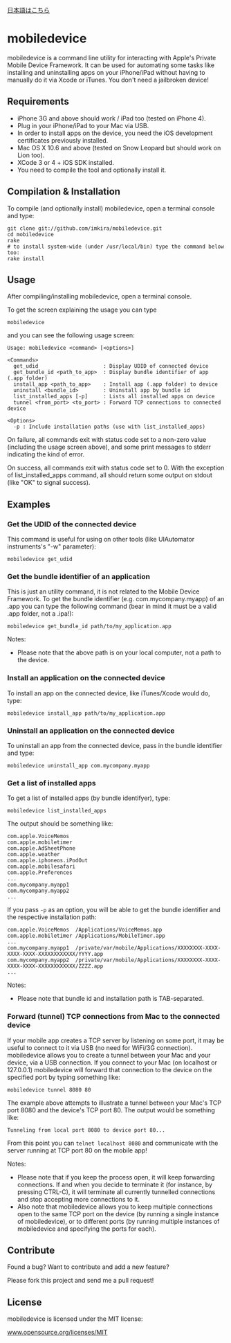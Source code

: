 [日本語はこちら](https://github.com/imkira/mobiledevice/blob/master/README_JP.md)

mobiledevice
============

mobiledevice is a command line utility for interacting with Apple's Private Mobile Device Framework.
It can be used for automating some tasks like installing and uninstalling apps on your iPhone/iPad
without having to manually do it via Xcode or iTunes.
You don't need a jailbroken device!

## Requirements

* iPhone 3G and above should work / iPad too (tested on iPhone 4).
* Plug in your iPhone/iPad to your Mac via USB.
* In order to install apps on the device, you need the iOS development certificates previously installed.
* Mac OS X 10.6 and above (tested on Snow Leopard but should work on Lion too).
* XCode 3 or 4 + iOS SDK installed.
* You need to compile the tool and optionally install it.

## Compilation & Installation

To compile (and optionally install) mobiledevice, open a terminal console and type:

```
git clone git://github.com/imkira/mobiledevice.git
cd mobiledevice
rake
# to install system-wide (under /usr/local/bin) type the command below too:
rake install
```

## Usage

After compiling/installing mobiledevice, open a terminal console.

To get the screen explaining the usage you can type

```
mobiledevice
```

and you can see the following usage screen:

```
Usage: mobiledevice <command> [<options>]

<Commands>
  get_udid                     : Display UDID of connected device
  get_bundle_id <path_to_app>  : Display bundle identifier of app (.app folder)
  install_app <path_to_app>    : Install app (.app folder) to device
  uninstall <bundle_id>        : Uninstall app by bundle id
  list_installed_apps [-p]     : Lists all installed apps on device
  tunnel <from_port> <to_port> : Forward TCP connections to connected device

<Options>
  -p : Include installation paths (use with list_installed_apps)
```

On failure, all commands exit with status code set to a non-zero value
(including the usage screen above), and some print messages to stderr
indicating the kind of error.

On success,  all commands exit with status code set to 0. With the exception
of list_installed_apps command, all should return some output on stdout
(like "OK" to signal success).

## Examples

### Get the UDID of the connected device

This command is useful for using on other tools (like UIAutomator instruments's "-w" parameter):

```
mobiledevice get_udid
```

### Get the bundle identifier of an application

This is just an utility command, it is not related to the Mobile Device Framework.
To get the bundle identifier (e.g. com.mycompany.myapp) of an .app you can type
the following command (bear in mind it must be a valid .app folder, not a .ipa!):

```
mobiledevice get_bundle_id path/to/my_application.app
```

Notes:

* Please note that the above path is on your local computer, not a path to the device.

### Install an application on the connected device

To install an app on the connected device, like iTunes/Xcode would do, type:

```
mobiledevice install_app path/to/my_application.app
```

### Uninstall an application on the connected device

To uninstall an app from the connected device, pass in the bundle identifier and type:

```
mobiledevice uninstall_app com.mycompany.myapp
```

### Get a list of installed apps

To get a list of installed apps (by bundle identifyer), type:

```
mobiledevice list_installed_apps
```

The output should be something like:

```
com.apple.VoiceMemos
com.apple.mobiletimer
com.apple.AdSheetPhone
com.apple.weather
com.apple.iphoneos.iPodOut
com.apple.mobilesafari
com.apple.Preferences
...
com.mycompany.myapp1
com.mycompany.myapp2
...
```

If you pass ```-p``` as an option, you will be able to get the bundle identifier
and the respective installation path:

```
com.apple.VoiceMemos  /Applications/VoiceMemos.app
com.apple.mobiletimer /Applications/MobileTimer.app
...
com.mycompany.myapp1  /private/var/mobile/Applications/XXXXXXXX-XXXX-XXXX-XXXX-XXXXXXXXXXXX/YYYY.app
com.mycompany.myapp2  /private/var/mobile/Applications/XXXXXXXX-XXXX-XXXX-XXXX-XXXXXXXXXXXX/ZZZZ.app
...
```

Notes:

* Please note that bundle id and installation path is TAB-separated.

### Forward (tunnel) TCP connections from Mac to the connected device

If your mobile app creates a TCP server by listening on some port,
it may be useful to connect to it via USB (no need for WiFi/3G connection).
mobiledevice allows you to create a tunnel between your Mac and your device,
via a USB connection. If you connect to your Mac (on localhost or 127.0.0.1)
mobiledevice will forward that connection to the device on the specified port
by typing something like:

```
mobiledevice tunnel 8080 80
```

The example above attempts to illustrate a tunnel between your Mac's TCP port 8080
and the device's TCP port 80. The output would be something like:

```
Tunneling from local port 8080 to device port 80...
```

From this point you can `telnet localhost 8080` and communicate with the server
running at TCP port 80 on the mobile app!

Notes:

* Please note that if you keep the process open, it will keep forwarding connections.
If and when you decide to terminate it (for instance, by pressing CTRL-C), it will
terminate all currently tunnelled connections and stop accepting more connections to it.
* Also note that mobiledevice allows you to keep multiple connections open to the
same TCP port on the device (by running a single instance of mobiledevice), or to
different ports (by running multiple instances of mobiledevice and specifying the
ports for each).

## Contribute

Found a bug? Want to contribute and add a new feature?

Please fork this project and send me a pull request!

## License

mobiledevice is licensed under the MIT license:

www.opensource.org/licenses/MIT

